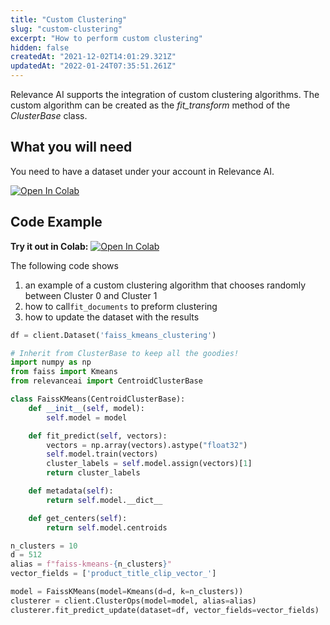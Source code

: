 ```yaml
---
title: "Custom Clustering"
slug: "custom-clustering"
excerpt: "How to perform custom clustering"
hidden: false
createdAt: "2021-12-02T14:01:29.321Z"
updatedAt: "2022-01-24T07:35:51.261Z"
---
```

Relevance AI supports the integration of custom clustering algorithms. The custom algorithm can be created as the *fit_transform* method of the *ClusterBase* class.

## What you will need
You need to have a dataset under your account in Relevance AI.

[![Open In Colab](https://colab.research.google.com/assets/colab-badge.svg)](https://colab.research.google.com/github/RelevanceAI/RelevanceAI-readme-docs/blob/v1.4.2/docs/CLUSTERING_FEATURES/clustering/_notebooks/RelevanceAI-ReadMe-Custom-Clustering.ipynb)

## Code Example

**Try it out in Colab:** [![Open In Colab](https://colab.research.google.com/assets/colab-badge.svg)](https://colab.research.google.com/github/RelevanceAI/RelevanceAI-readme-docs/blob/v1.4.2/docs/CLUSTERING_FEATURES/clustering/_notebooks/RelevanceAI-ReadMe-Custom-Clustering.ipynb)

The following code shows
1. an example of a custom clustering algorithm that chooses randomly between Cluster 0 and Cluster 1
2. how to call`fit_documents` to preform clustering
3. how to update the dataset with the results


```python Python (SDK)
df = client.Dataset('faiss_kmeans_clustering')

# Inherit from ClusterBase to keep all the goodies!
import numpy as np
from faiss import Kmeans
from relevanceai import CentroidClusterBase

class FaissKMeans(CentroidClusterBase):
    def __init__(self, model):
        self.model = model

    def fit_predict(self, vectors):
        vectors = np.array(vectors).astype("float32")
        self.model.train(vectors)
        cluster_labels = self.model.assign(vectors)[1]
        return cluster_labels

    def metadata(self):
        return self.model.__dict__

    def get_centers(self):
        return self.model.centroids

n_clusters = 10
d = 512
alias = f"faiss-kmeans-{n_clusters}"
vector_fields = ['product_title_clip_vector_']

model = FaissKMeans(model=Kmeans(d=d, k=n_clusters))
clusterer = client.ClusterOps(model=model, alias=alias)
clusterer.fit_predict_update(dataset=df, vector_fields=vector_fields)
```
```python
```

